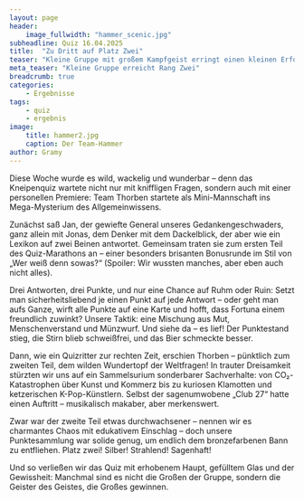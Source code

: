 ```yaml
---
layout: page
header:
    image_fullwidth: "hammer_scenic.jpg"
subheadline: Quiz 16.04.2025
title:  "Zu Dritt auf Platz Zwei"
teaser: "Kleine Gruppe mit großem Kampfgeist erringt einen kleinen Erfolg!"
meta_teaser: "Kleine Gruppe erreicht Rang Zwei"
breadcrumb: true
categories:
    - Ergebnisse
tags:
    - quiz
    - ergebnis
image:
    title: hammer2.jpg
    caption: Der Team-Hammer
author: Gramy
---
```


Diese Woche wurde es wild, wackelig und wunderbar – denn das Kneipenquiz wartete nicht nur mit kniffligen Fragen, sondern auch mit einer personellen Premiere: Team Thorben startete als Mini-Mannschaft ins Mega-Mysterium des Allgemeinwissens.

Zunächst saß Jan, der gewiefte General unseres Gedankengeschwaders, ganz allein mit Jonas, dem Denker mit dem Dackelblick, der aber wie ein Lexikon auf zwei Beinen antwortet. Gemeinsam traten sie zum ersten Teil des Quiz-Marathons an – einer besonders brisanten Bonusrunde im Stil von „Wer weiß denn sowas?“ (Spoiler: Wir wussten manches, aber eben auch nicht alles).

Drei Antworten, drei Punkte, und nur eine Chance auf Ruhm oder Ruin: Setzt man sicherheitsliebend je einen Punkt auf jede Antwort – oder geht man aufs Ganze, wirft alle Punkte auf eine Karte und hofft, dass Fortuna einem freundlich zuwinkt? Unsere Taktik: eine Mischung aus Mut, Menschenverstand und Münzwurf. Und siehe da – es lief! Der Punktestand stieg, die Stirn blieb schweißfrei, und das Bier schmeckte besser.

Dann, wie ein Quizritter zur rechten Zeit, erschien Thorben – pünktlich zum zweiten Teil, dem wilden Wundertopf der Weltfragen! In trauter Dreisamkeit stürzten wir uns auf ein Sammelsurium sonderbarer Sachverhalte: von CO₂-Katastrophen über Kunst und Kommerz bis zu kuriosen Klamotten und ketzerischen K-Pop-Künstlern. Selbst der sagenumwobene „Club 27“ hatte einen Auftritt – musikalisch makaber, aber merkenswert.

Zwar war der zweite Teil etwas durchwachsener – nennen wir es charmantes Chaos mit edukativem Einschlag – doch unsere Punktesammlung war solide genug, um endlich dem bronzefarbenen Bann zu entfliehen. Platz zwei! Silber! Strahlend! Sagenhaft!

Und so verließen wir das Quiz mit erhobenem Haupt, gefülltem Glas und der Gewissheit: Manchmal sind es nicht die Großen der Gruppe, sondern die Geister des Geistes, die Großes gewinnen.